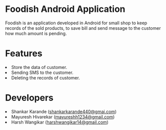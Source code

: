 # Foodish Android Application
Foodish is an application developed in Android for small shop to keep records of the sold products, to save bill and send message to the customer how much amount is pending.

# Features
<li>Store the data of customer.</li>
<li>Sending SMS to the customer.</li>
<li>Deleting the records of customer.</li>

# Developers
<li>Shankar Karande (<a href="mailto:shankarkarande440@gmai.com">shankarkarande440@gmai.com</a>)</li>
<li>Mayuresh Hivarekar (<a href="mailto:mayureshh1234@gmail.com">mayureshh1234@gmail.com</a>)</li>
<li>Harsh Wangikar (<a href="harshwangikar14@gmail.com">harshwangikar14@gmail.com</a>)</li>
</ul>
